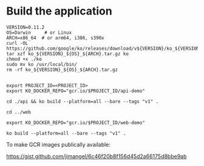 # Build the application

```
VERSION=0.11.2
OS=Darwin     # or Linux
ARCH=x86_64  # or arm64, i386, s390x
curl -OL https://github.com/google/ko/releases/download/v${VERSION}/ko_${VERSION}_${OS}_${ARCH}.tar.gz
tar xzf ko_${VERSION}_${OS}_${ARCH}.tar.gz ko
chmod +x ./ko
sudo mv ko /usr/local/bin/
rm -rf ko_${VERSION}_${OS}_${ARCH}.tar.gz


export PROJECT_ID=<PROJECT_ID>
export KO_DOCKER_REPO="gcr.io/$PROJECT_ID/api-demo"

cd ./api && ko build --platform=all --bare --tags "v1" .

cd ../web

export KO_DOCKER_REPO="gcr.io/$PROJECT_ID/web-demo"

ko build --platform=all --bare --tags "v1" .
```

To make GCR images publically available:

https://gist.github.com/jimangel/6c46f20b8f156d45d2a66175d8bbe9ab
